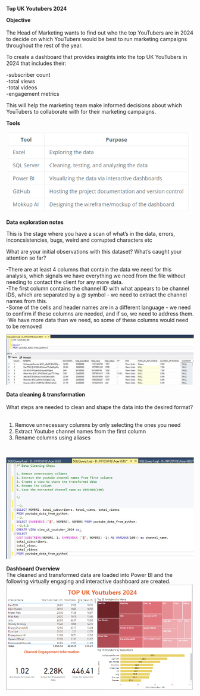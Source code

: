**Top UK Youtubers 2024**

**Objective** <br/>
<br/>
The Head of Marketing wants to find out who the top YouTubers are in 2024 to decide on which YouTubers would be best to run marketing campaigns throughout the rest of the year.

To create a dashboard that provides insights into the top UK YouTubers in 2024 that includes their:

-subscriber count<br/>
-total views<br/>
-total videos<br/>
-engagement metrics

This will help the marketing team make informed decisions about which YouTubers to collaborate with for their marketing campaigns.

**Tools**

![image](https://github.com/aaronezra777/PortfolioProject/blob/main/Top_UK_Youtubers_2024/assets/images/tools.png)


**Data exploration notes**<br/>

This is the stage where you have a scan of what’s in the data, errors, inconcsistencies, bugs, weird and corrupted characters etc<br/>

What are your initial observations with this dataset? What’s caught your attention so far?<br/>

-There are at least 4 columns that contain the data we need for this analysis, which signals we have everything we need from the file without needing to contact the client for any more data.<br/>
-The first column contains the channel ID with what appears to be channel IDS, which are separated by a @ symbol - we need to extract the channel names from this.<br/>
-Some of the cells and header names are in a different language - we need to confirm if these columns are needed, and if so, we need to address them.<br/>
-We have more data than we need, so some of these columns would need to be removed<br/>

![image](https://github.com/aaronezra777/PortfolioProject/blob/main/Top_UK_Youtubers_2024/assets/images/overalldata.JPG)

**Data cleaning & transformation**<br/>
<br/>
What steps are needed to clean and shape the data into the desired format?<br/>
<br/>
1) Remove unnecessary columns by only selecting the ones you need<br/>
2) Extract Youtube channel names from the first column<br/>
3) Rename columns using aliases
<br/>

![image](https://github.com/aaronezra777/PortfolioProject/blob/main/Top_UK_Youtubers_2024/assets/images/datacleaningsql.JPG)

**Dashboard Overview**<br/>
The cleaned and transformed data are loaded into Power BI and the following virtually engaging and interactive dashboard are created.
<br/>
![image](https://github.com/aaronezra777/PortfolioProject/blob/main/Top_UK_Youtubers_2024/assets/images/PowerBIDB_UK_Utubers.png)



